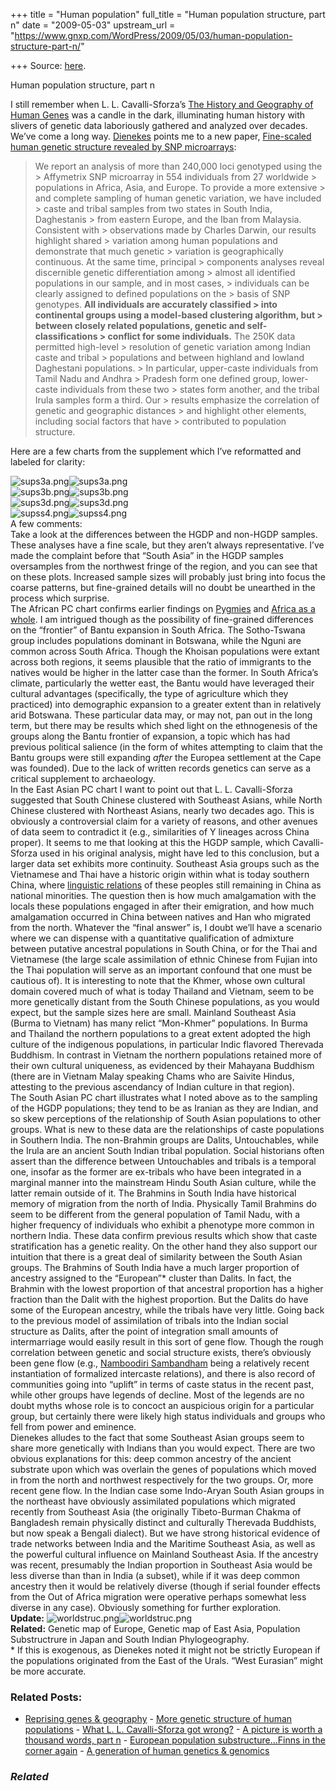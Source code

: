+++
title = "Human population"
full_title = "Human population structure, part n"
date = "2009-05-03"
upstream_url = "https://www.gnxp.com/WordPress/2009/05/03/human-population-structure-part-n/"

+++
Source: [here](https://www.gnxp.com/WordPress/2009/05/03/human-population-structure-part-n/).

Human population structure, part n

I still remember when L. L. Cavalli-Sforza’s [The History and Geography of Human Genes](https://www.amazon.com/exec/obidos/ASIN/0691029059/geneexpressio-20) was a candle in the dark, illuminating human history with slivers of genetic data laboriously gathered and analyzed over decades. We’ve come a long way. [Dienekes](https://dienekes.blogspot.com/2009/04/fine-scaled-human-genetic-structure.html) points me to a new paper, [Fine-scaled human genetic structure revealed by SNP microarrays](http://genome.cshlp.org/content/19/5/815.abstract):

> We report an analysis of more than 240,000 loci genotyped using the > Affymetrix SNP microarray in 554 individuals from 27 worldwide > populations in Africa, Asia, and Europe. To provide a more extensive > and complete sampling of human genetic variation, we have included > caste and tribal samples from two states in South India, Daghestanis > from eastern Europe, and the Iban from Malaysia. Consistent with > observations made by Charles Darwin, our results highlight shared > variation among human populations and demonstrate that much genetic > variation is geographically continuous. At the same time, principal > components analyses reveal discernible genetic differentiation among > almost all identified populations in our sample, and in most cases, > individuals can be clearly assigned to defined populations on the > basis of SNP genotypes. **All individuals are accurately classified > into continental groups using a model-based clustering algorithm, but > between closely related populations, genetic and self-classifications > conflict for some individuals.** The 250K data permitted high-level > resolution of genetic variation among Indian caste and tribal > populations and between highland and lowland Daghestani populations. > In particular, upper-caste individuals from Tamil Nadu and Andhra > Pradesh form one defined group, lower-caste individuals from these two > states form another, and the tribal Irula samples form a third. Our > results emphasize the correlation of genetic and geographic distances > and highlight other elements, including social factors that have > contributed to population structure.

Here are a few charts from the supplement which I’ve reformatted and labeled for clarity:

  
![sups3a.png](https://i0.wp.com/blogs.discovermagazine.com/gnxp/files/sups3a.png?resize=500%2C533)![sups3a.png](https://i0.wp.com/blogs.discovermagazine.com/gnxp/files/sups3a.png?resize=500%2C533)  
![sups3b.png](https://i0.wp.com/blogs.discovermagazine.com/gnxp/files/sups3b.png?resize=500%2C572)![sups3b.png](https://i0.wp.com/blogs.discovermagazine.com/gnxp/files/sups3b.png?resize=500%2C572)  
![sups3d.png](https://i0.wp.com/blogs.discovermagazine.com/gnxp/files/sups3d.png?resize=500%2C531)![sups3d.png](https://i0.wp.com/blogs.discovermagazine.com/gnxp/files/sups3d.png?resize=500%2C531)  
![supss4.png](https://i0.wp.com/blogs.discovermagazine.com/gnxp/files/supss4.png?resize=500%2C320)![supss4.png](https://i0.wp.com/blogs.discovermagazine.com/gnxp/files/supss4.png?resize=500%2C320)  
A few comments:  
Take a look at the differences between the HGDP and non-HGDP samples. These analyses have a fine scale, but they aren’t always representative. I’ve made the complaint before that “South Asia” in the HGDP samples oversamples from the northwest fringe of the region, and you can see that on these plots. Increased sample sizes will probably just bring into focus the coarse patterns, but fine-grained details will no doubt be unearthed in the process which surprise.  
The African PC chart confirms earlier findings on [Pygmies](https://www.google.com/cse?cx=017254414699180528062:uyrcvn__yd0&q=pygmy+site:http://scienceblogs.com/gnxp/&sa=Search) and [Africa as a whole](http://scienceblogs.com/geneticfuture/2009/04/massive_study_of_african_genet.php). I am intrigued though as the possibility of fine-grained differences on the “frontier” of Bantu expansion in South Africa. The Sotho-Tswana group includes populations dominant in Botswana, while the Nguni are common across South Africa. Though the Khoisan populations were extant across both regions, it seems plausible that the ratio of immigrants to the natives would be higher in the latter case than the former. In South Africa’s climate, particularly the wetter east, the Bantu would have leveraged their cultural advantages (specifically, the type of agriculture which they practiced) into demographic expansion to a greater extent than in relatively arid Botswana. These particular data may, or may not, pan out in the long term, but there may be results which shed light on the ethnogenesis of the groups along the Bantu frontier of expansion, a topic which has had previous political salience (in the form of whites attempting to claim that the Bantu groups were still expanding *after* the Europea settlement at the Cape was founded). Due to the lack of written records genetics can serve as a critical supplement to archaeology.  
In the East Asian PC chart I want to point out that L. L. Cavalli-Sforza suggested that South Chinese clustered with Southeast Asians, while North Chinese clustered with Northeast Asians, nearly two decades ago. This is obviously a controversial claim for a variety of reasons, and other avenues of data seem to contradict it (e.g., similarities of Y lineages across China proper). It seems to me that looking at this the HGDP sample, which Cavalli-Sforza used in his original analysis, might have led to this conclusion, but a larger data set exhibits more continuity. Southeast Asia groups such as the Vietnamese and Thai have a historic origin within what is today southern China, where [linguistic relations](https://en.wikipedia.org/wiki/Dai_people) of these peoples still remaining in China as national minorities. The question then is how much amalgamation with the locals these populations engaged in after their emigration, and how much amalgamation occurred in China between natives and Han who migrated from the north. Whatever the “final answer” is, I doubt we’ll have a scenario where we can dispense with a quantitative qualification of admixture between putative ancestral populations in South China, or for the Thai and Vietnamese (the large scale assimilation of ethnic Chinese from Fujian into the Thai population will serve as an important confound that one must be cautious of). It is interesting to note that the Khmer, whose own cultural domain covered much of what is today Thailand and Vietnam, seem to be more genetically distant from the South Chinese populations, as you would expect, but the sample sizes here are small. Mainland Southeast Asia (Burma to Vietnam) has many relict “Mon-Khmer” populations. In Burma and Thailand the northern populations to a great extent adopted the high culture of the indigenous populations, in particular Indic flavored Therevada Buddhism. In contrast in Vietnam the northern populations retained more of their own cultural uniqueness, as evidenced by their Mahayana Buddhism (there are in Vietnam Malay speaking Chams who are Saivite Hindus, attesting to the previous ascendancy of Indian culture in that region).  
The South Asian PC chart illustrates what I noted above as to the sampling of the HGDP populations; they tend to be as Iranian as they are Indian, and so skew perceptions of the relationship of South Asian populations to other groups. What is new to these data are the relationships of caste populations in Southern India. The non-Brahmin groups are Dalits, Untouchables, while the Irula are an ancient South Indian tribal population. Social historians often assert than the difference between Untouchables and tribals is a temporal one, insofar as the former are ex-tribals who have been integrated in a marginal manner into the mainstream Hindu South Asian culture, while the latter remain outside of it. The Brahmins in South India have historical memory of migration from the north of India. Physically Tamil Brahmins do seem to be different from the general population of Tamil Nadu, with a higher frequency of individuals who exhibit a phenotype more common in northern India. These data confirm previous results which show that caste stratification has a genetic reality. On the other hand they also support our intuition that there is a great deal of similarity between the South Asian groups. The Brahmins of South India have a much larger proportion of ancestry assigned to the “European”\* cluster than Dalits. In fact, the Brahmin with the lowest proportion of that ancestral proportion has a higher fraction than the Dalit with the highest proportion. But the Dalits do have some of the European ancestry, while the tribals have very little. Going back to the previous model of assimilation of tribals into the Indian social structure as Dalits, after the point of integration small amounts of intermarriage would easily result in this sort of gene flow. Though the rough correlation between genetic and social structure exists, there’s obviously been gene flow (e.g., [Namboodiri Sambandham](https://en.wikipedia.org/wiki/Sambandham#Namboodiri_Sambandham) being a relatively recent instantiation of formalized intercaste relations), and there is also record of communities going into “uplift” in terms of caste status in the recent past, while other groups have legends of decline. Most of the legends are no doubt myths whose role is to concoct an auspicious origin for a particular group, but certainly there were likely high status individuals and groups who fell from power and eminence.  
Dienekes alludes to the fact that some Southeast Asian groups seem to share more genetically with Indians than you would expect. There are two obvious explanations for this: deep common ancestry of the ancient substrate upon which was overlain the genes of populations which moved in from the north and northwest respectively for the two groups. Or, more recent gene flow. In the Indian case some Indo-Aryan South Asian groups in the northeast have obviously assimilated populations which migrated recently from Southeast Asia (the originally Tibeto-Burman Chakma of Bangladesh remain physically distinct and culturally Therevada Buddhists, but now speak a Bengali dialect). But we have strong historical evidence of trade networks between India and the Maritime Southeast Asia, as well as the powerful cultural influence on Mainland Southeast Asia. If the ancestry was recent, presumably the Indian proportion in Southeast Asia would be less diverse than than in India (a subset), while if it was deep common ancestry then it would be relatively diverse (though if serial founder effects from the Out of Africa migration were operative perhaps somewhat less diverse in any case). Obviously something for further exploration.  
**Update:** ![worldstruc.png](https://i0.wp.com/blogs.discovermagazine.com/gnxp/files/worldstruc.png?resize=500%2C509)![worldstruc.png](https://i0.wp.com/blogs.discovermagazine.com/gnxp/files/worldstruc.png?resize=500%2C509)  
**Related:** Genetic map of Europe, Genetic map of East Asia, Population Substructrure in Japan and South Indian Phylogeography.  
\* If this is exogenous, as Dienekes noted it might not be strictly European if the populations originated from the East of the Urals. “West Eurasian” might be more accurate.

### Related Posts:

- [Reprising genes &
  geography](https://www.gnxp.com/WordPress/2012/04/16/reprising-genes-geography/) - [More genetic structure of human
  populations](https://www.gnxp.com/WordPress/2009/05/16/more-genetic-structure-of-human-populations/) - [What L. L. Cavalli-Sforza got
  wrong?](https://www.gnxp.com/WordPress/2008/04/21/what-l-l-cavalli-sforza-got-wrong/) - [A picture is worth a thousand words, part
  n](https://www.gnxp.com/WordPress/2008/04/21/a-picture-is-worth-a-thousand-words-part-n/) - [European population substructure...Finns in the corner
  again](https://www.gnxp.com/WordPress/2008/08/11/european-population-substructure-finns-in-the-corner-again/) - [A generation of human genetics &
  genomics](https://www.gnxp.com/WordPress/2010/10/08/a-generation-of-human-genetics-genomics/)

### *Related*

[](https://www.addtoany.com/add_to/facebook?linkurl=https%3A%2F%2Fwww.gnxp.com%2FWordPress%2F2009%2F05%2F03%2Fhuman-population-structure-part-n%2F&linkname=Human%20population%20structure%2C%20part%20n "Facebook")[](https://www.addtoany.com/add_to/twitter?linkurl=https%3A%2F%2Fwww.gnxp.com%2FWordPress%2F2009%2F05%2F03%2Fhuman-population-structure-part-n%2F&linkname=Human%20population%20structure%2C%20part%20n "Twitter")[](https://www.addtoany.com/add_to/email?linkurl=https%3A%2F%2Fwww.gnxp.com%2FWordPress%2F2009%2F05%2F03%2Fhuman-population-structure-part-n%2F&linkname=Human%20population%20structure%2C%20part%20n "Email")[](https://www.addtoany.com/share)
